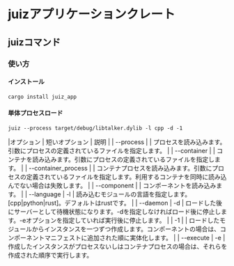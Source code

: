 # juizアプリケーションクレート


## juizコマンド

### 使い方

#### インストール
```
cargo install juiz_app
```

#### 単体プロセスロード
```
juiz --process target/debug/libtalker.dylib -l cpp -d -1 
```
|オプション | 短いオプション | 説明 |
| --process | | プロセスを読み込みます。引数にプロセスの定義されているファイルを指定します。 |
| --container | | コンテナを読み込みます。引数にプロセスの定義されているファイルを指定します。 |
| --container_process | | コンテナプロセスを読み込みます。引数にプロセスの定義されているファイルを指定します。利用するコンテナを同時に読み込んでない場合は失敗します。 |
| --component | | コンポーネントを読み込みます。 |
| --language | -l | 読み込むモジュールの言語を指定します。 [cpp|python|rust]。デフォルトはrustです。 |
| --daemon | -d | ロードした後にサーバーとして待機状態になります。-dを指定しなければロード後に停止します。-eオプションを指定していれば実行後に停止します。 |
| -1 | | ロードしたモジュールからインスタンスを一つずつ作成します。コンポーネントの場合は、コンポーネントマニフェストに追加された順に実体化します。 |
| --execute | -e | 作成したインスタンスがプロセスないしはコンテナプロセスの場合は、それらを作成された順序で実行します。
